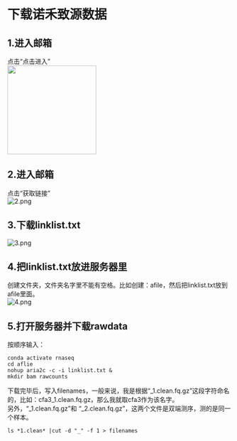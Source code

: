# 下载诺禾致源数据  

## 1.进入邮箱  
点击“点击进入”  
<img src="https://github.com/y741269430/Download-rawdata/blob/main/images/1.png" width="200" />

## 2.进入邮箱   
点击“获取链接”  
![2.png](https://github.com/y741269430/Download-rawdata/blob/main/2.png)  

## 3.下载linklist.txt    
![3.png](https://github.com/y741269430/Download-rawdata/blob/main/3.png)  

## 4.把linklist.txt放进服务器里    
创建文件夹，文件夹名字里不能有空格。比如创建：afile，然后把linklist.txt放到afile里面。  
![4.png](https://github.com/y741269430/Download-rawdata/blob/main/4.png)  

## 5.打开服务器并下载rawdata  
按顺序输入：  

    conda activate rnaseq
    cd aflie
    nohup aria2c -c -i linklist.txt &
    mkdir bam rawcounts  

下载完毕后，写入filenames，一般来说，我是根据“_1.clean.fq.gz”这段字符命名的，比如：cfa3_1.clean.fq.gz，那么我就取cfa3作为该名字。  
另外，“_1.clean.fq.gz”和 “_2.clean.fq.gz”，这两个文件是双端测序，测的是同一个样本。  

    ls *1.clean* |cut -d "_" -f 1 > filenames
